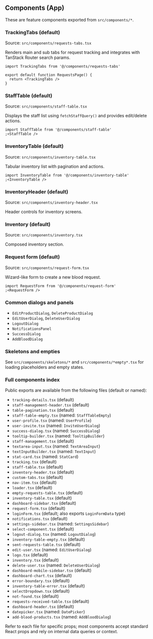## Components (App)

These are feature components exported from `src/components/*`.

### TrackingTabs (default)

Source: `src/components/requests-tabs.tsx`

Renders main and sub tabs for request tracking and integrates with TanStack Router search params.

```tsx
import TrackingTabs from '@/components/requests-tabs'

export default function RequestsPage() {
  return <TrackingTabs />
}
```

### StaffTable (default)

Source: `src/components/staff-table.tsx`

Displays the staff list using `fetchStaffQuery()` and provides edit/delete actions.

```tsx
import StaffTable from '@/components/staff-table'
;<StaffTable />
```

### InventoryTable (default)

Source: `src/components/inventory-table.tsx`

Tabular inventory list with pagination and actions.

```tsx
import InventoryTable from '@/components/inventory-table'
;<InventoryTable />
```

### InventoryHeader (default)

Source: `src/components/inventory-header.tsx`

Header controls for inventory screens.

### Inventory (default)

Source: `src/components/inventory.tsx`

Composed inventory section.

### Request form (default)

Source: `src/components/request-form.tsx`

Wizard-like form to create a new blood request.

```tsx
import RequestForm from '@/components/request-form'
;<RequestForm />
```

### Common dialogs and panels

- `EditProductDialog`, `DeleteProductDialog`
- `EditUserDialog`, `DeleteUserDialog`
- `LogoutDialog`
- `NotificationsPanel`
- `SuccessDialog`
- `AddBloodDialog`

### Skeletons and empties

See `src/components/skeletons/*` and `src/components/*empty*.tsx` for loading placeholders and empty states.

### Full components index

Public exports are available from the following files (default or named):

- `tracking-details.tsx` (default)
- `staff-management-header.tsx` (default)
- `table-pagination.tsx` (default)
- `staff-table-empty.tsx` (named: `StaffTableEmpty`)
- `user-profile.tsx` (named: `UserProfile`)
- `user-invite.tsx` (named: `InviteUserDialog`)
- `success-dialog.tsx` (named: `SuccessDialog`)
- `tooltip-builder.tsx` (named: `TooltipBuilder`)
- `staff-management.tsx` (default)
- `textarea-input.tsx` (named: `TextAreaInput`)
- `textInputBuilder.tsx` (named: `TextInput`)
- `stat-card.tsx` (named: `StatCard`)
- `tracking.tsx` (default)
- `staff-table.tsx` (default)
- `inventory-header.tsx` (default)
- `custom-tabs.tsx` (default)
- `nav-item.tsx` (default)
- `loader.tsx` (default)
- `empty-requests-table.tsx` (default)
- `inventory-table.tsx` (default)
- `dashboard-sidebar.tsx` (default)
- `request-form.tsx` (default)
- `loginForm.tsx` (default; also exports `LoginFormData` type)
- `notifications.tsx` (default)
- `settings-sidebar.tsx` (named: `SettingsSidebar`)
- `select-component.tsx` (default)
- `logout-dialog.tsx` (named: `LogoutDialog`)
- `inventory-table-empty.tsx` (default)
- `sent-requests-table.tsx` (default)
- `edit-user.tsx` (named: `EditUserDialog`)
- `logo.tsx` (default)
- `inventory.tsx` (default)
- `delete-user.tsx` (named: `DeleteUserDialog`)
- `dashboard-mobile-sidebar.tsx` (default)
- `dashboard-chart.tsx` (default)
- `error-boundary.tsx` (default)
- `inventory-table-error.tsx` (default)
- `selectDropdown.tsx` (default)
- `not-found.tsx` (default)
- `requests-received-table.tsx` (default)
- `dashboard-header.tsx` (default)
- `datepicker.tsx` (named: `DatePicker`)
- `add-blood-products.tsx` (named: `AddBloodDialog`)

Refer to each file for specific props; most components accept standard React props and rely on internal data queries or context.
